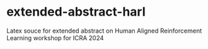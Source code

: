 # extended-abstract-harl
Latex souce for extended abstract on Human Aligned Reinforcement Learning workshop for ICRA 2024
